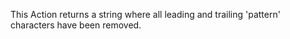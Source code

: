 This Action returns a string where all leading and trailing 'pattern' characters have been removed.
